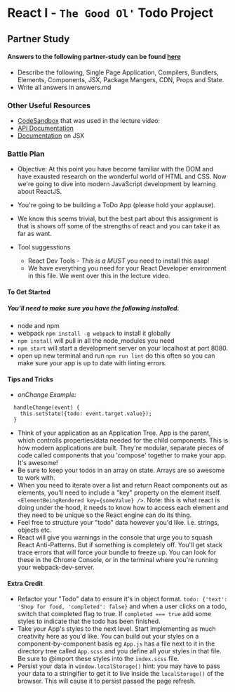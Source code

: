 # React I - `The Good Ol'` Todo Project 

## Partner Study
#### Answers to the following partner-study can be found [here](https://reactjs.org/docs/glossary.html)
  * Describe the following, Single Page Application, Compilers, Bundlers, Elements, Components, JSX, Package Mangers, CDN, Props and State. 
  * Write all answers in answers.md

### Other Useful Resources
* [CodeSandbox](https://codesandbox.io/s/z667kplonx) that was used in the lecture video: 
* [API Documentation](https://reactjs.org/docs/react-api.html)
* [Documentation](https://facebook.github.io/react/docs/jsx-in-depth.html) on JSX

### Battle Plan
 * Objective: At this point you have become familiar with the DOM and have exausted research on the wonderful world of HTML and CSS. Now we're going to dive into modern JavaScript development by learning about ReactJS.
 * You're going to be building a ToDo App (please hold your applause).
 * We know this seems trivial, but the best part about this assignment is that is shows off some of the strengths of react and you can take it as far as want.

  * Tool suggesstions
    * React Dev Tools - *This is a MUST* you need to install this asap!
    * We have everything you need for your React Developer environment in this file. We went over this in the lecture video.

#### To Get Started
##### You'll need to make sure you have the following installed.
  * node and npm
  * webpack `npm install -g webpack` to install it globally
  * `npm install` will pull in all the node_modules you need
  * `npm start` will start a development server on your localhost at port 8080.
  * open up new terminal and run `npm run lint` do this often so you can make sure your app is up to date with linting errors.

#### Tips and Tricks
  * *onChange Example:*
  ```
    handleChange(event) {
      this.setState({todo: event.target.value});
    }
  ```
  * Think of your application as an Application Tree. App is the parent, which controlls properties/data needed for the child components. This is how modern applications are built. They're modular, separate pieces of code called components that you 'compose' together to make your app. It's awesome!
  * Be sure to keep your todos in an array on state. Arrays are so awesome to work with.
  * When you need to iterate over a list and return React components out as elements, you'll need to include a "key" property on the element itself. `<ElementBeingRendered key={someValue} />`. Note: this is what react is doing under the hood, it needs to know how to access each element and they need to be unique so the React engine can do its thing. 
  * Feel free to structure your "todo" data however you'd like. i.e. strings, objects etc. 
  * React will give you warnings in the console that urge you to squash React Anti-Patterns. But if something is completely off. You'll get stack trace errors that will force your bundle to freeze up. You can look for these in the Chrome Console, or in the terminal where you're running your webpack-dev-server.

#### Extra Credit
  * Refactor your "Todo" data to ensure it's in object format. `todo: {'text': 'Shop for food, 'completed': false}` and when a user clicks on a todo, switch that completed flag to true. If `completed === true` add some styles to indicate that the todo has been finished. 
  * Take your App's styles to the next level. Start implementing as much creativity here as you'd like. You can build out your styles on a component-by-component basis eg `App.js` has a file next to it in the directory tree called `App.scss` and you define all your styles in that file. Be sure to @import these styles into the `index.scss` file. 
  * Persist your data in `window.localStorage()` hint: you may have to pass your data to a stringifier to get it to live inside the `localStorage()` of the browser. This will cause it to persist passed the page refresh. 
